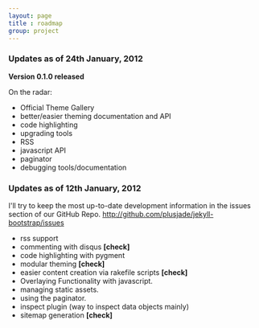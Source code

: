 ```yaml
---
layout: page
title : roadmap
group: project
---
```


### Updates as of 24th January, 2012

**Version 0.1.0 released**

On the radar:

- Official Theme Gallery
- better/easier theming documentation and API
- code highlighting
- upgrading tools
- RSS
- javascript API
- paginator
- debugging tools/documentation


### Updates as of 12th January, 2012

I'll try to keep the most up-to-date development information in the issues section of our GitHub Repo. <http://github.com/plusjade/jekyll-bootstrap/issues>

- rss support
- commenting with disqus **\[check\]**
- code highlighting with pygment
- modular theming **\[check\]**
- easier content creation via rakefile scripts **\[check\]**
- Overlaying Functionality with javascript.
- managing static assets.
- using the paginator.
- inspect plugin (way to inspect data objects mainly)
- sitemap generation **\[check\]**

